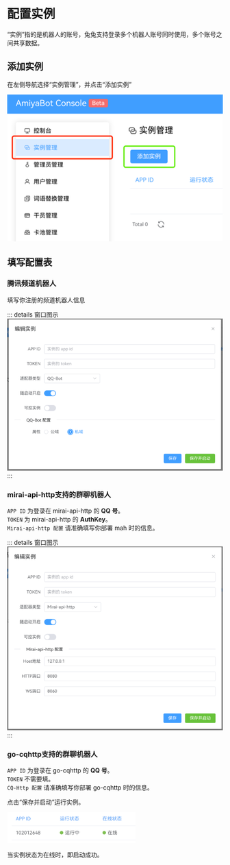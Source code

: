 # 配置实例

“实例”指的是机器人的账号，兔兔支持登录多个机器人账号同时使用，多个账号之间共享数据。

## 添加实例

在左侧导航选择“实例管理”，并点击“添加实例”

![](../../../assets/console/addBot.png)

## 填写配置表

### 腾讯频道机器人

填写你注册的频道机器人信息

::: details 窗口图示
![](../../../assets/console/addQQBot.png)
:::

### mirai-api-http支持的群聊机器人

`APP ID` 为登录在 mirai-api-http 的 **QQ 号**。<br>
`TOKEN` 为 mirai-api-http 的 **AuthKey**。<br>
`Mirai-api-http 配置` 请准确填写你部署 mah 时的信息。

::: details 窗口图示
![](../../../assets/console/addMAHBot.png)
:::

### go-cqhttp支持的群聊机器人

`APP ID` 为登录在 go-cqhttp 的 **QQ 号**。<br>
`TOKEN` 不需要填。<br>
`CQ-Http 配置` 请准确填写你部署 go-cqhttp 时的信息。

点击“保存并启动”运行实例。

<img style="width: 300px" src="../../../assets/console/online.png" alt="image">

当实例状态为在线时，即启动成功。
